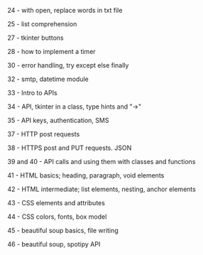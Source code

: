 24 - with open, replace words in txt file

25 - list comprehension

27 - tkinter buttons

28 - how to implement a timer

30 - error handling, try except else finally

32 - smtp, datetime module

33 - Intro to APIs

34 - API, tkinter in a class, type hints and "->"

35 - API keys, authentication, SMS

37 - HTTP post requests

38 - HTTPS post and PUT requests. JSON

39 and 40 - API calls and using them with classes and functions

41 - HTML basics; heading, paragraph, void elements

42 - HTML intermediate; list elements, nesting, anchor elements

43 - CSS elements and attributes

44 - CSS colors, fonts, box model

45 - beautiful soup basics, file writing

46 - beautiful soup, spotipy API